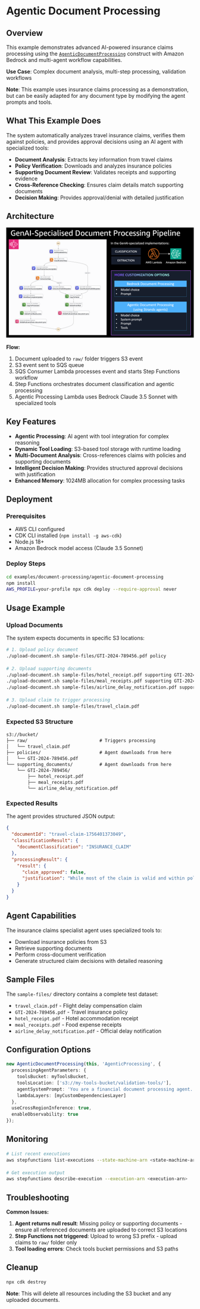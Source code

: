 # Agentic Document Processing

## Overview

This example demonstrates advanced AI-powered insurance claims processing using the [`AgenticDocumentProcessing`](https://github.com/cdklabs/cdk-appmod-catalog-blueprints/blob/main/use-cases/document-processing/agentic-document-processing.ts) construct with Amazon Bedrock and multi-agent workflow capabilities.

**Use Case**: Complex document analysis, multi-step processing, validation workflows

**Note**: This example uses insurance claims processing as a demonstration, but can be easily adapted for any document type by modifying the agent prompts and tools.

## What This Example Does

The system automatically analyzes travel insurance claims, verifies them against policies, and provides approval decisions using an AI agent with specialized tools:

- **Document Analysis**: Extracts key information from travel claims
- **Policy Verification**: Downloads and analyzes insurance policies
- **Supporting Document Review**: Validates receipts and supporting evidence
- **Cross-Reference Checking**: Ensures claim details match supporting documents
- **Decision Making**: Provides approval/denial with detailed justification

## Architecture

![](./doc-img/genai-doc-processing-pipeline.png)

**Flow:**
1. Document uploaded to `raw/` folder triggers S3 event
2. S3 event sent to SQS queue
3. SQS Consumer Lambda processes event and starts Step Functions workflow
4. Step Functions orchestrates document classification and agentic processing
5. Agentic Processing Lambda uses Bedrock Claude 3.5 Sonnet with specialized tools

## Key Features

- **Agentic Processing**: AI agent with tool integration for complex reasoning
- **Dynamic Tool Loading**: S3-based tool storage with runtime loading
- **Multi-Document Analysis**: Cross-references claims with policies and supporting documents
- **Intelligent Decision Making**: Provides structured approval decisions with justification
- **Enhanced Memory**: 1024MB allocation for complex processing tasks

## Deployment

### Prerequisites
- AWS CLI configured
- CDK CLI installed (`npm install -g aws-cdk`)
- Node.js 18+
- Amazon Bedrock model access (Claude 3.5 Sonnet)

### Deploy Steps
```bash
cd examples/document-processing/agentic-document-processing
npm install
AWS_PROFILE=your-profile npx cdk deploy --require-approval never
```

## Usage Example

### Upload Documents
The system expects documents in specific S3 locations:

```bash
# 1. Upload policy document
./upload-document.sh sample-files/GTI-2024-789456.pdf policy

# 2. Upload supporting documents
./upload-document.sh sample-files/hotel_receipt.pdf supporting GTI-2024-789456
./upload-document.sh sample-files/meal_receipts.pdf supporting GTI-2024-789456
./upload-document.sh sample-files/airline_delay_notification.pdf supporting GTI-2024-789456

# 3. Upload claim to trigger processing
./upload-document.sh sample-files/travel_claim.pdf
```

### Expected S3 Structure
```
s3://bucket/
├── raw/                           # Triggers processing
│   └── travel_claim.pdf
├── policies/                      # Agent downloads from here
│   └── GTI-2024-789456.pdf
└── supporting_documents/          # Agent downloads from here
    └── GTI-2024-789456/
        ├── hotel_receipt.pdf
        ├── meal_receipts.pdf
        └── airline_delay_notification.pdf
```

### Expected Results
The agent provides structured JSON output:

```json
{
  "documentId": "travel-claim-1756401373049",
  "classificationResult": {
    "documentClassification": "INSURANCE_CLAIM"
  },
  "processingResult": {
    "result": {
      "claim_approved": false,
      "justification": "While most of the claim is valid and within policy limits, there is missing documentation for the ground transportation expenses ($25.00). The flight delay of 18 hours is covered under the policy and the hotel and meal expenses are properly documented."
    }
  }
}
```

## Agent Capabilities

The insurance claims specialist agent uses specialized tools to:
- Download insurance policies from S3
- Retrieve supporting documents  
- Perform cross-document verification
- Generate structured claim decisions with detailed reasoning

## Sample Files

The `sample-files/` directory contains a complete test dataset:
- `travel_claim.pdf` - Flight delay compensation claim
- `GTI-2024-789456.pdf` - Travel insurance policy
- `hotel_receipt.pdf` - Hotel accommodation receipt
- `meal_receipts.pdf` - Food expense receipts
- `airline_delay_notification.pdf` - Official delay notification

## Configuration Options

```typescript
new AgenticDocumentProcessing(this, 'AgenticProcessing', {
  processingAgentParameters: {
    toolsBucket: myToolsBucket,
    toolsLocation: ['s3://my-tools-bucket/validation-tools/'],
    agentSystemPrompt: 'You are a financial document processing agent...',
    lambdaLayers: [myCustomDependenciesLayer]
  },
  useCrossRegionInference: true,
  enableObservability: true
});
```

## Monitoring

```bash
# List recent executions
aws stepfunctions list-executions --state-machine-arn <state-machine-arn>

# Get execution output
aws stepfunctions describe-execution --execution-arn <execution-arn>
```

## Troubleshooting

**Common Issues:**
1. **Agent returns null result**: Missing policy or supporting documents - ensure all referenced documents are uploaded to correct S3 locations
2. **Step Functions not triggered**: Upload to wrong S3 prefix - upload claims to `raw/` folder only
3. **Tool loading errors**: Check tools bucket permissions and S3 paths

## Cleanup

```bash
npx cdk destroy
```

**Note**: This will delete all resources including the S3 bucket and any uploaded documents.